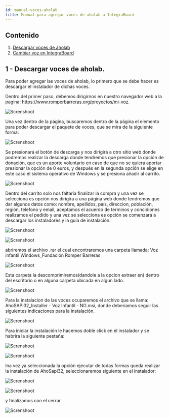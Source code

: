 ```yaml
---
id: manual-voces-aholab
title: Manual para agregar voces de aholab a IntegraBoard
---
```


## Contenido

1. [Descargar voces de aholab](#1-Descargar-voces-de-aholab)
2. [Cambiar voz en IntegraBoard](#2-Cambiar-voz-en-Integraboard)

## 1 - Descargar voces de aholab.

Para poder agregar las voces de aholab, lo primero que se debe hacer es descargar el instalador de dichas voces.

Dentro del primer paso, debemos dirigirnos en nuestro navegador web a la pagina: https://www.romperbarreras.org/proyectos/mi-voz.

![Screnshoot](./img/manual-voces-aholab/iniciopagina.PNG 'Inicio')

Una vez dentro de la página, buscaremos dentro de la página el elemento para poder descargar el paquete de voces, que se mira de la siguiente forma: 

![Screnshoot](./img/manual-voces-aholab/apartadodedescarga.PNG 'boton de descarga')

Se presionará el botón de descarga y nos dirigirá a otro sitio web donde podremos realizar la descarga donde tendremos que presionar la opción de donación, que es un aporte voluntario en caso de que no se quiera aportar presionar la opción de 0 euros, y después en la segunda opción se elige en este caso el sistema operativo de Windows y se presiona añadir al carrito.

![Screnshoot](./img/manual-voces-aholab/opcionesdelcarrito.PNG 'opciones del carrito')

Dentro del carrito solo nos faltaría finalizar la compra y una vez se selecciona es opción nos dirigira a una página web donde tendremos que dar algunos datos como: nombre, apellidos, país, direccion, población, región, telefono y email, aceptamos el acuerdo de terminos y concidiones realizamos el pedido y una vez se selecciona es opción se comenzará a descargar los instaladores y la guía de instalación.

![Screnshoot](./img/manual-voces-aholab/opcionesdelpedido.PNG 'datos para el pedido')

![Screnshoot](./img/manual-voces-aholab/archivodescargado.PNG 'archivo descargado')

abriremos el archivo .rar el cual encontraremos una carpeta llamada: Voz infantil Windows_Fundación Romper Barreras

![Screnshoot](./img/manual-voces-aholab/carpetadentrodelrar.PNG 'Carpeta dentro del rar')

Esta carpeta la descomprimiremos(dandole a la opcion extraer en) dentro del escritorio o en alguna carpeta ubicada en algun lado.

![Screnshoot](./img/manual-voces-aholab/extraeren.PNG 'opcion extraer en')

Para la instalacion de las voces ocuparemos el archivo que se llama: AhoSAPI32_Installer - Voz Infantil - NG.msi, donde deberiamos seguir las siguientes indicaciones para la instalación.

![Screnshoot](./img/manual-voces-aholab/instalador.PNG 'instalador de las voces')

Para iniciar la instalación le hacemos doble click en el instalador y se habrira la siguiente pestaña:

![Screnshoot](./img/manual-voces-aholab/opcionparainstalar.PNG 'opcion para instalar')

![Screnshoot](./img/manual-voces-aholab/ejecutardetodasformas.PNG 'ejecutar de todas formas')

Ina vez ya seleccionada la opción ejecutar de todas formas queda realizar la instalación de AhoSapi32, seleccionaremos siguiente en el instalador:

![Screnshoot](./img/manual-voces-aholab/apretarsiguiente.PNG 'ejecutar de todas formas')

![Screnshoot](./img/manual-voces-aholab/siguiente2.PNG 'ejecutar de todas formas')

y finalizamos con el cerrar

![Screnshoot](./img/manual-voces-aholab/cerrarinstalador.PNG 'ejecutar de todas formas')
